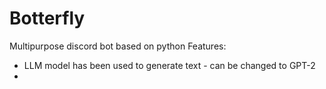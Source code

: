 # Botterfly
Multipurpose discord bot based on python
Features:
- LLM model has been used to generate text - can be changed to GPT-2
- 
